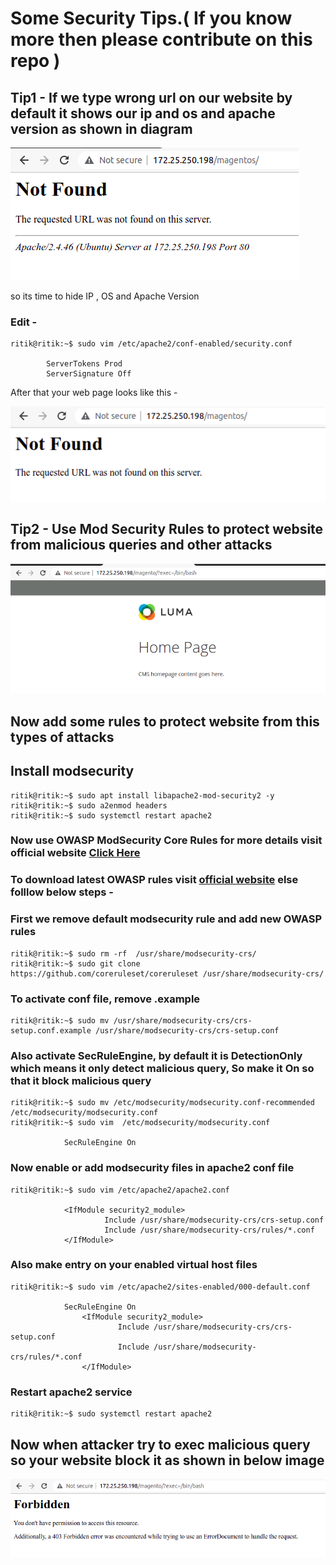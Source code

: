 # Some Security Tips.( If you know more then please contribute on this repo )

## Tip1 - If we type wrong url on our website by default it shows our ip and os and apache version as shown in diagram

![vul image](vulpage.png)


so its time to hide IP , OS and Apache Version

### Edit - 

```console
ritik@ritik:~$ sudo vim /etc/apache2/conf-enabled/security.conf

		ServerTokens Prod
		ServerSignature Off
```

After that your web page looks like this -

![tip1](tip1.png)

## Tip2 - Use Mod Security Rules to protect website from malicious queries and other attacks

![tip2problem.png](tip2problem.png)

## Now add some rules to protect website from this types of attacks 

## Install modsecurity
```console
ritik@ritik:~$ sudo apt install libapache2-mod-security2 -y
ritik@ritik:~$ sudo a2enmod headers
ritik@ritik:~$ sudo systemctl restart apache2
```

### Now use OWASP ModSecurity Core Rules for more details visit official website [Click Here](https://owasp.org/www-project-modsecurity-core-rule-set/)

### To download latest OWASP rules visit [official website](https://coreruleset.org/installation/) else folllow below steps -

### First we remove default modsecurity rule and add new OWASP rules

```console
ritik@ritik:~$ sudo rm -rf  /usr/share/modsecurity-crs/
ritik@ritik:~$ sudo git clone https://github.com/coreruleset/coreruleset /usr/share/modsecurity-crs/
```
### To activate conf file, remove .example

```console
ritik@ritik:~$ sudo mv /usr/share/modsecurity-crs/crs-setup.conf.example /usr/share/modsecurity-crs/crs-setup.conf
```

### Also activate SecRuleEngine, by default it is DetectionOnly which means it only detect malicious query, So make it On so that it block malicious query  

```console
ritik@ritik:~$ sudo mv /etc/modsecurity/modsecurity.conf-recommended /etc/modsecurity/modsecurity.conf
ritik@ritik:~$ sudo vim  /etc/modsecurity/modsecurity.conf
			
			SecRuleEngine On
```

### Now enable or add modsecurity files in apache2 conf file 

```console
ritik@ritik:~$ sudo vim /etc/apache2/apache2.conf

			<IfModule security2_module>
       				 Include /usr/share/modsecurity-crs/crs-setup.conf
       				 Include /usr/share/modsecurity-crs/rules/*.conf
			</IfModule>
```

### Also make entry on your enabled virtual host files

```console
ritik@ritik:~$ sudo vim /etc/apache2/sites-enabled/000-default.conf
			
			SecRuleEngine On
        		<IfModule security2_module>
                		Include /usr/share/modsecurity-crs/crs-setup.conf
                		Include /usr/share/modsecurity-crs/rules/*.conf
        		</IfModule>
```

### Restart apache2 service

```console
ritik@ritik:~$ sudo systemctl restart apache2
```

## Now when attacker try to exec malicious query so your website block it as shown in below image

![tip2answer.png](tip2answer.png)










